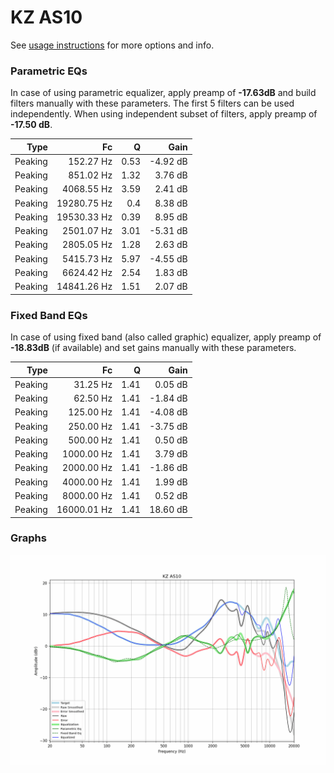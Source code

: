 # KZ AS10
See [usage instructions](https://github.com/jaakkopasanen/AutoEq#usage) for more options and info.

### Parametric EQs
In case of using parametric equalizer, apply preamp of **-17.63dB** and build filters manually
with these parameters. The first 5 filters can be used independently.
When using independent subset of filters, apply preamp of **-17.50 dB**.

| Type    | Fc          |    Q | Gain     |
|--------:|------------:|-----:|---------:|
| Peaking | 152.27 Hz   | 0.53 | -4.92 dB |
| Peaking | 851.02 Hz   | 1.32 | 3.76 dB  |
| Peaking | 4068.55 Hz  | 3.59 | 2.41 dB  |
| Peaking | 19280.75 Hz | 0.4  | 8.38 dB  |
| Peaking | 19530.33 Hz | 0.39 | 8.95 dB  |
| Peaking | 2501.07 Hz  | 3.01 | -5.31 dB |
| Peaking | 2805.05 Hz  | 1.28 | 2.63 dB  |
| Peaking | 5415.73 Hz  | 5.97 | -4.55 dB |
| Peaking | 6624.42 Hz  | 2.54 | 1.83 dB  |
| Peaking | 14841.26 Hz | 1.51 | 2.07 dB  |

### Fixed Band EQs
In case of using fixed band (also called graphic) equalizer, apply preamp of **-18.83dB**
(if available) and set gains manually with these parameters.

| Type    | Fc          |    Q | Gain     |
|--------:|------------:|-----:|---------:|
| Peaking | 31.25 Hz    | 1.41 | 0.05 dB  |
| Peaking | 62.50 Hz    | 1.41 | -1.84 dB |
| Peaking | 125.00 Hz   | 1.41 | -4.08 dB |
| Peaking | 250.00 Hz   | 1.41 | -3.75 dB |
| Peaking | 500.00 Hz   | 1.41 | 0.50 dB  |
| Peaking | 1000.00 Hz  | 1.41 | 3.79 dB  |
| Peaking | 2000.00 Hz  | 1.41 | -1.86 dB |
| Peaking | 4000.00 Hz  | 1.41 | 1.99 dB  |
| Peaking | 8000.00 Hz  | 1.41 | 0.52 dB  |
| Peaking | 16000.01 Hz | 1.41 | 18.60 dB |

### Graphs
![](./KZ%20AS10.png)